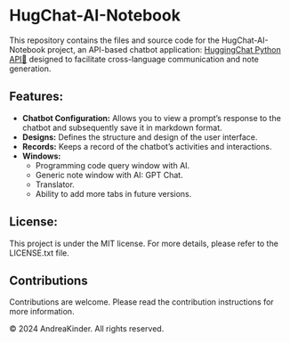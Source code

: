 # HugChat-AI-Notebook
This repository contains the files and source code for the HugChat-AI-Notebook project, an API-based chatbot application: [HuggingChat Python API🤗](https://github.com/Soulter/hugging-chat-api/) designed to facilitate cross-language communication and note generation.

## Features:
- **Chatbot Configuration:** Allows you to view a prompt’s response to the chatbot and subsequently save it in markdown format.
- **Designs:** Defines the structure and design of the user interface.
- **Records:** Keeps a record of the chatbot’s activities and interactions.
- **Windows:**
  - Programming code query window with AI.
  - Generic note window with AI: GPT Chat.
  - Translator.
  - Ability to add more tabs in future versions.
## License: 
This project is under the MIT license. For more details, please refer to the LICENSE.txt file.

## Contributions 
Contributions are welcome. Please read the contribution instructions for more information.

© 2024 AndreaKinder. All rights reserved.
